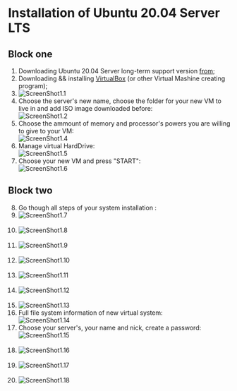 # Installation of  Ubuntu 20.04 Server LTS

## Block one
1. Downloading Ubuntu 20.04 Server long-term support version [from](https://ubuntu.com/download/server);
2. Downloading && installing [VirtualBox](https://www.virtualbox.org) (or other Virtual Mashine creating program);  <br>
3. ![ScreenShot1.1](media/screen_1.1.png "Creating the Virtual mashine. Step 3")
4. Choose the server's new name, choose the folder for your new VM to live in and add ISO image downloaded before:   <br>    ![ScreenShot1.2](media/screen_1.2.png "Creating the Virtual mashine. Step 4")
5. Сhoose the ammount of memory and processor's powers you are willing to give to your VM: <br> ![ScreenShot1.4](media/screen_1.4.png "Creating the Virtual mashine. Step 5")
6. Manage virtual HardDrive:  <br>  ![ScreenShot1.5](media/screen_1.5.png "Creating the Virtual mashine. Step 6")
7. Choose your new VM and press "START":  <br>  ![ScreenShot1.6](media/screen_1.6.png "Creating the Virtual mashine. Step 7")

## Block two
8.  Go though all steps of your system installation :
9. ![ScreenShot1.7](media/screen_1.7.png "Creating the Virtual mashine. Step 9") <br>  <br>
10. ![ScreenShot1.8](media/screen_1.8.png "Creating the Virtual mashine. Step 10")  <br>  <br>
11. ![ScreenShot1.9](media/screen_1.9.png "Creating the Virtual mashine. Step 11")  <br>  <br>
12. ![ScreenShot1.10](media/screen_1.10.png "Creating the Virtual mashine. Step 12")  <br>  <br>
13. ![ScreenShot1.11](media/screen_1.11.png "Creating the Virtual mashine. Step 13")  <br>  <br>
14. ![ScreenShot1.12](media/screen_1.12.png "Creating the Virtual mashine. Step 14")  <br>  <br>
15. ![ScreenShot1.13](media/screen_1.13.png "Creating the Virtual mashine. Step 15")  <br> 
16. Full file system information of new virtual system:  <br> 
![ScreenShot1.14](media/screen_1.14.png "Creating the Virtual mashine. Step 16")  <br> 
17. Choose your server's, your name and nick, create a password: <br>  ![ScreenShot1.15](media/screen_1.15.png "Creating the Virtual mashine. Step 17")  <br>  <br>
18. ![ScreenShot1.16](media/screen_1.16.png "Creating the Virtual mashine. Step 18")  <br>  <br>
19. ![ScreenShot1.17](media/screen_1.17.png "Creating the Virtual mashine. Step 19")  <br>  <br>
20. ![ScreenShot1.18](media/screen_1.18.png "Creating the Virtual mashine. Step 20")  <br>  <br>